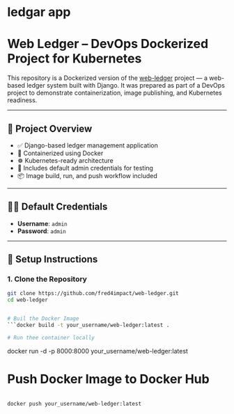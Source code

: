 # ledgar app
# Web Ledger – DevOps Dockerized Project for Kubernetes

This repository is a Dockerized version of the [web-ledger](https://github.com/fred4impact/web-ledger) project — a web-based ledger system built with Django. It was prepared as part of a DevOps project to demonstrate containerization, image publishing, and Kubernetes readiness.

---

## 🚀 Project Overview

- ✅ Django-based ledger management application
- 🐳 Containerized using Docker
- ☸️ Kubernetes-ready architecture
- 🔐 Includes default admin credentials for testing
- 📦 Image build, run, and push workflow included

---

## 🧑‍💻 Default Credentials

- **Username**: `admin`  
- **Password**: `admin`

---

## 🔧 Setup Instructions

### 1. Clone the Repository

```bash
git clone https://github.com/fred4impact/web-ledger.git
cd web-ledger


# Buil the Docker Image
```docker build -t your_username/web-ledger:latest .

# Run thee container locally
```
docker run -d -p 8000:8000 your_username/web-ledger:latest

# Push Docker Image to Docker Hub
``` docker login

docker push your_username/web-ledger:latest


